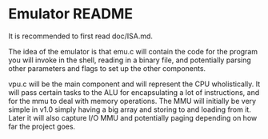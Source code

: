 # Emulator README

It is recommended to first read doc/ISA.md.

The idea of the emulator is that emu.c will contain the code for the program you will invoke in the shell, reading in a binary file,
and potentially parsing other parameters and flags to set up the other components.

vpu.c will be the main component and will represent the CPU wholistically. It will pass certain tasks to the ALU for encapsulating a lot of instructions, and for the mmu to deal with memory operations.
The MMU will initially be very simple in v1.0 simply having a big array and storing to and loading from it. Later it will also capture I/O MMU and potentially paging depending on how far the project goes.
